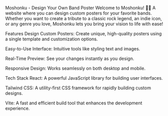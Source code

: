 Moshonku - Design Your Own Band Poster
Welcome to Moshonku! 🎸🎨
A website where you can design custom posters for your favorite bands. Whether you want to create a tribute to a classic rock legend, an indie icon, or any genre you love, Moshonku lets you bring your vision to life with ease!

Features
Design Custom Posters: Create unique, high-quality posters using a single template and customization options.

Easy-to-Use Interface: Intuitive tools like styling text and images.

Real-Time Preview: See your changes instantly as you design.

Responsive Design: Works seamlessly on both desktop and mobile.

Tech Stack
React: A powerful JavaScript library for building user interfaces.

Tailwind CSS: A utility-first CSS framework for rapidly building custom designs.

Vite: A fast and efficient build tool that enhances the development experience.
